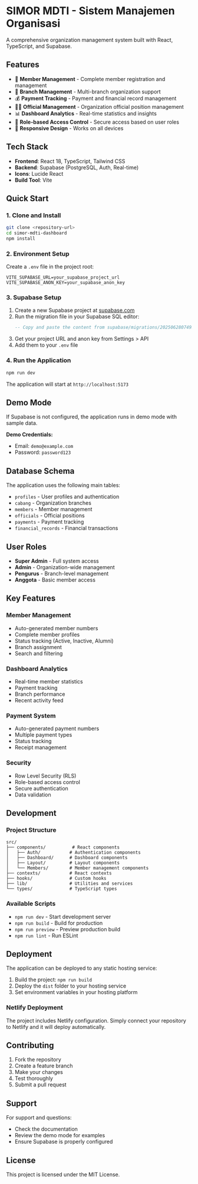 # SIMOR MDTI - Sistem Manajemen Organisasi

A comprehensive organization management system built with React, TypeScript, and Supabase.

## Features

- 👥 **Member Management** - Complete member registration and management
- 🏢 **Branch Management** - Multi-branch organization support
- 💰 **Payment Tracking** - Payment and financial record management
- 👨‍💼 **Official Management** - Organization official position management
- 📊 **Dashboard Analytics** - Real-time statistics and insights
- 🔐 **Role-based Access Control** - Secure access based on user roles
- 📱 **Responsive Design** - Works on all devices

## Tech Stack

- **Frontend**: React 18, TypeScript, Tailwind CSS
- **Backend**: Supabase (PostgreSQL, Auth, Real-time)
- **Icons**: Lucide React
- **Build Tool**: Vite

## Quick Start

### 1. Clone and Install

```bash
git clone <repository-url>
cd simor-mdti-dashboard
npm install
```

### 2. Environment Setup

Create a `.env` file in the project root:

```env
VITE_SUPABASE_URL=your_supabase_project_url
VITE_SUPABASE_ANON_KEY=your_supabase_anon_key
```

### 3. Supabase Setup

1. Create a new Supabase project at [supabase.com](https://supabase.com)
2. Run the migration file in your Supabase SQL editor:
   ```sql
   -- Copy and paste the content from supabase/migrations/20250628074933_late_mode.sql
   ```
3. Get your project URL and anon key from Settings > API
4. Add them to your `.env` file

### 4. Run the Application

```bash
npm run dev
```

The application will start at `http://localhost:5173`

## Demo Mode

If Supabase is not configured, the application runs in demo mode with sample data.

**Demo Credentials:**
- Email: `demo@example.com`
- Password: `password123`

## Database Schema

The application uses the following main tables:

- `profiles` - User profiles and authentication
- `cabang` - Organization branches
- `members` - Member management
- `officials` - Official positions
- `payments` - Payment tracking
- `financial_records` - Financial transactions

## User Roles

- **Super Admin** - Full system access
- **Admin** - Organization-wide management
- **Pengurus** - Branch-level management
- **Anggota** - Basic member access

## Key Features

### Member Management
- Auto-generated member numbers
- Complete member profiles
- Status tracking (Active, Inactive, Alumni)
- Branch assignment
- Search and filtering

### Dashboard Analytics
- Real-time member statistics
- Payment tracking
- Branch performance
- Recent activity feed

### Payment System
- Auto-generated payment numbers
- Multiple payment types
- Status tracking
- Receipt management

### Security
- Row Level Security (RLS)
- Role-based access control
- Secure authentication
- Data validation

## Development

### Project Structure

```
src/
├── components/          # React components
│   ├── Auth/           # Authentication components
│   ├── Dashboard/      # Dashboard components
│   ├── Layout/         # Layout components
│   └── Members/        # Member management components
├── contexts/           # React contexts
├── hooks/              # Custom hooks
├── lib/                # Utilities and services
└── types/              # TypeScript types
```

### Available Scripts

- `npm run dev` - Start development server
- `npm run build` - Build for production
- `npm run preview` - Preview production build
- `npm run lint` - Run ESLint

## Deployment

The application can be deployed to any static hosting service:

1. Build the project: `npm run build`
2. Deploy the `dist` folder to your hosting service
3. Set environment variables in your hosting platform

### Netlify Deployment

The project includes Netlify configuration. Simply connect your repository to Netlify and it will deploy automatically.

## Contributing

1. Fork the repository
2. Create a feature branch
3. Make your changes
4. Test thoroughly
5. Submit a pull request

## Support

For support and questions:
- Check the documentation
- Review the demo mode for examples
- Ensure Supabase is properly configured

## License

This project is licensed under the MIT License.